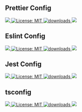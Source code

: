 ## Prettier Config
<a href="https://www.npmjs.com/package/@jabberwocky-db/prettier-config" target="_blank" >
        <img src="https://img.shields.io/npm/v/@jabberwocky-db/prettier-config.svg?color=white&style=for-the-badge" />
  </a>
  <a href="https://libraries.io/npm/@jabberwocky-db%2Fprettier-config" target="_blank" >
    <img alt="License: MIT" src="https://img.shields.io/librariesio/release/npm/@jabberwocky-db/prettier-config?style=for-the-badge" />
  </a>
  <a href="https://www.npmjs.com/package/@jabberwocky-db/prettier-config" target="_blank" >
    <img alt="downloads" src="https://img.shields.io/npm/dm/@jabberwocky-db/prettier-config.svg?color=purple&style=for-the-badge"/>
  </a>
  <a href="https://bundlephobia.com/package/@jabberwocky-db/prettier-config" target="_blank" >
    <img src="https://img.shields.io/bundlephobia/min/@jabberwocky-db/prettier-config?style=for-the-badge&color=teal"/>
  </a>

## Eslint Config
<a href="https://www.npmjs.com/package/@jabberwocky-db/eslint-config" target="_blank" >
        <img src="https://img.shields.io/npm/v/@jabberwocky-db/eslint-config.svg?color=white&style=for-the-badge" />
  </a>
  <a href="https://libraries.io/npm/@jabberwocky-db%2Feslint-config" target="_blank" >
    <img alt="License: MIT" src="https://img.shields.io/librariesio/release/npm/@jabberwocky-db/eslint-config?style=for-the-badge" />
  </a>
  <a href="https://www.npmjs.com/package/@jabberwocky-db/eslint-config" target="_blank" >
    <img alt="downloads" src="https://img.shields.io/npm/dm/@jabberwocky-db/eslint-config.svg?color=purple&style=for-the-badge"/>
  </a>
  <a href="https://bundlephobia.com/package/@jabberwocky-db/eslint-config" target="_blank" >
    <img src="https://img.shields.io/bundlephobia/min/@jabberwocky-db/eslint-config?style=for-the-badge&color=teal"/>
  </a>

## Jest Config
<a href="https://www.npmjs.com/package/@jabberwocky-db/jest-config" target="_blank" >
        <img src="https://img.shields.io/npm/v/@jabberwocky-db/jest-config.svg?color=white&style=for-the-badge" />
  </a>
  <a href="https://libraries.io/npm/@jabberwocky-db%2Fjest-config" target="_blank" >
    <img alt="License: MIT" src="https://img.shields.io/librariesio/release/npm/@jabberwocky-db/jest-config?style=for-the-badge" />
  </a>
  <a href="https://www.npmjs.com/package/@jabberwocky-db/jest-config" target="_blank" >
    <img alt="downloads" src="https://img.shields.io/npm/dm/@jabberwocky-db/jest-config.svg?color=purple&style=for-the-badge"/>
  </a>
  <a href="https://bundlephobia.com/package/@jabberwocky-db/jest-config" target="_blank" >
    <img src="https://img.shields.io/bundlephobia/min/@jabberwocky-db/jest-config?style=for-the-badge&color=teal"/>
  </a>

## tsconfig
<a href="https://www.npmjs.com/package/@jabberwocky-db/tsconfig" target="_blank" >
        <img src="https://img.shields.io/npm/v/@jabberwocky-db/tsconfig.svg?color=white&style=for-the-badge" />
  </a>
  <a href="https://libraries.io/npm/@jabberwocky-db%2Ftsconfig" target="_blank" >
    <img alt="License: MIT" src="https://img.shields.io/librariesio/release/npm/@jabberwocky-db/tsconfig?style=for-the-badge" />
  </a>
  <a href="https://www.npmjs.com/package/@jabberwocky-db/tsconfig" target="_blank" >
    <img alt="downloads" src="https://img.shields.io/npm/dm/@jabberwocky-db/tsconfig.svg?color=purple&style=for-the-badge"/>
  </a>
  <a href="https://bundlephobia.com/package/@jabberwocky-db/tsconfig" target="_blank" >
    <img src="https://img.shields.io/bundlephobia/min/@jabberwocky-db/tsconfig?style=for-the-badge&color=teal"/>
  </a>